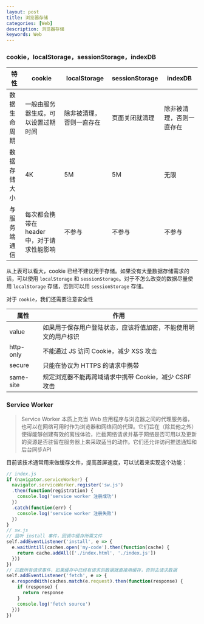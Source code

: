 ```yaml
---
layout: post
title: 浏览器存储
categories: [Web]
description: 浏览器存储
keywords: Web
---
```



### cookie，localStorage，sessionStorage，indexDB

| 特性 | cookie | localStorage | sessionStorage | indexDB |
| ---- | ------ | ------------ | -------------- | ------- |
| 数据生命周期 | 一般由服务器生成，可以设置过期时间 | 除非被清理，否则一直存在 | 页面关闭就清理 | 除非被清理，否则一直存在 |
| 数据存储大小 | 4K | 5M | 5M | 无限 |
| 与服务端通信 | 每次都会携带在 header 中，对于请求性能影响 | 不参与 | 不参与 | 不参与 |

从上表可以看大，cookie 已经不建议用于存储。如果没有大量数据存储需求的话，可以使用 `localStorage` 和 `sessionStorage`。对于不怎么改变的数据尽量使用 `localStorage` 存储，否则可以用 `sessionStorage` 存储。

对于 `cookie`，我们还需要注意安全性

| 属性 | 作用 |
| ---- | ---- |
| value | 如果用于保存用户登陆状态，应该将值加密，不能使用明文的用户标识 |
| http-only | 不能通过 JS 访问 Cookie，减少 XSS 攻击 |
| secure | 只能在协议为 HTTPS 的请求中携带 |
| same-site | 规定浏览器不能再跨域请求中携带 Cookie，减少 CSRF 攻击 |

### Service Worker

> Service Worker 本质上充当 Web 应用程序与浏览器之间的代理服务器，也可以在网络可用时作为浏览器和网络间的代理。它们旨在（除其他之外）使得能够创建有效的离线体验，拦截网络请求并基于网络是否可用以及更新的资源是否驻留在服务器上来采取适当的动作。它们还允许访问推送通知和后台同步API

目前该技术通常用来做缓存文件，提高首屏速度，可以试着来实现这个功能：

```js
// index.js
if (navigator.serviceWorker) {
  navigator.serviceWorker.register('sw.js')
  .then(function(registration) {
    console.log('service worker 注册成功')
  })
  .catch(function(err) {
    console.log('service worker 注册失败')
  })
}
// sw.js
// 监听 install 事件，回调中缓存所需文件
self.addEventListener('install', e => {
  e.waitUntill(caches.open('my-code').then(function(cache) {
    return cache.addAll(['./index.html', './index.js'])
  }))
})
// 拦截所有请求事件，如果缓存中已经有请求的数据就直接用缓存，否则去请求数据
self.addEventListener('fetch', e => {
  e.respondWith(caches.match(e.request).then(function(response) {
    if (response) {
      return response
    }
    console.log('fetch source')
  }))
})
```